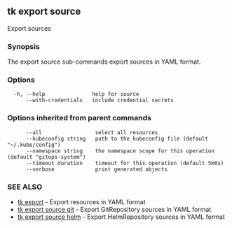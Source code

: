 ## tk export source

Export sources

### Synopsis

The export source sub-commands export sources in YAML format.

### Options

```
  -h, --help               help for source
      --with-credentials   include credential secrets
```

### Options inherited from parent commands

```
      --all                 select all resources
      --kubeconfig string   path to the kubeconfig file (default "~/.kube/config")
      --namespace string    the namespace scope for this operation (default "gitops-system")
      --timeout duration    timeout for this operation (default 5m0s)
      --verbose             print generated objects
```

### SEE ALSO

* [tk export](tk_export.md)	 - Export resources in YAML format
* [tk export source git](tk_export_source_git.md)	 - Export GitRepository sources in YAML format
* [tk export source helm](tk_export_source_helm.md)	 - Export HelmRepository sources in YAML format

